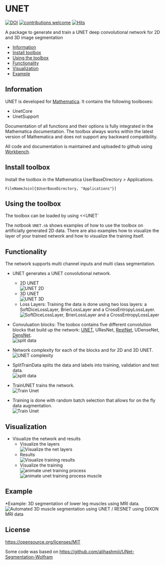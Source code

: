 # UNET
[![DOI](https://zenodo.org/badge/137186334.svg)](https://zenodo.org/badge/latestdoi/137186334)
[![contributions welcome](https://img.shields.io/badge/contributions-welcome-brightgreen.svg?style=flat)](https://github.com/dwyl/esta/issues)
[![Hits](https://hits.seeyoufarm.com/api/count/incr/badge.svg?url=https%3A%2F%2Fgithub.com%2Fmfroeling%2FUNET&count_bg=%2379C83D&title_bg=%23555555&icon=&icon_color=%23E7E7E7&title=hits&edge_flat=false)](https://hits.seeyoufarm.com)

A package to generate and train a UNET deep convolutional network for 2D and 3D image segmentation

* [Information](#information)
* [Install toolbox](#install-toolbox)
* [Using the toolbox](#using-the-toolbox)
* [Functionality](#functionality)
* [Visualization](#visualization)
* [Example](#example)

## Information

UNET is developed for [Mathematica](https://www.wolfram.com/mathematica/).
It contains the following toolboxes:

- UnetCore
- UnetSupport

Documentation of all functions and their options is fully integrated in the Mathematica documentation.
The toolbox always works within the latest version of Mathematica and does not support any backward compatibility.

All code and documentation is maintained and uploaded to github using [Workbench](https://www.wolfram.com/workbench/).

## Install toolbox

Install the toolbox in the Mathematica UserBaseDirectory > Applications.

	FileNameJoin[{$UserBaseDirectory, "Applications"}]
  
## Using the toolbox

The toolbox can be loaded by using <<UNET`

The notbook ``UNET.nb`` shows examples of how to use the toolbox on artificially generated 2D data. 
There are also examples how to visualize the layer of your trained network and how to visualize the training itself. 

## Functionality

The network supports multi channel inputs and multi class segmentation.

* UNET generates a UNET convolutional network.  
	* 2D UNET  
![UNET 2D](https://github.com/mfroeling/UNET/blob/master/images/UNET2D.PNG)  
	* 3D UNET  
![UNET 3D](https://github.com/mfroeling/UNET/blob/master/images/UNET3D.PNG)  
	* Loss Layers: Training the data is done using two loss layers: a SoftDiceLossLayer, BrierLossLayer and a CrossEntropyLossLayer.  
![SoftDiceLossLayer, BrierLossLayer and a CrossEntropyLossLayer](https://github.com/mfroeling/UNET/blob/master/images/Loss.PNG)  

* Convuluation blocks: The toobox contains five different convolution blocks that build up the network: [UNET](https://arxiv.org/abs/1505.04597), UResNet, [RestNet](https://arxiv.org/abs/1512.03385), UDenseNet, [DensNet](https://arxiv.org/abs/1608.06993).  
![split data](https://github.com/mfroeling/UNET/blob/master/images/convblocks.PNG)

* Network complexity for each of the blocks and for 2D and 3D UNET.   
![UNET complexity](https://github.com/mfroeling/UNET/blob/master/images/networks.png)

* SplitTrainData splits the data and labels into training, validation and test data.  
![split data](https://github.com/mfroeling/UNET/blob/master/images/Split.PNG)

* TrainUNET trains the network.  
![Train Unet](https://github.com/mfroeling/UNET/blob/master/images/Train.PNG)

* Training is done with random batch selection that allows for on the fly data augmentation.  
![Train Unet](https://github.com/mfroeling/UNET/blob/master/images/batch.png)

## Visualization

* Visualize the network and results    
	* Visualize the layers  
![Visualize the net layers](https://github.com/mfroeling/UNET/blob/master/images/Visualize1.PNG)
	* Results  
![Visualize training results](https://github.com/mfroeling/UNET/blob/master/images/Visualize2.PNG)
	* Visualize the training  
![animate unet training process](https://github.com/mfroeling/UNET/blob/master/images/amin0-v2.gif)  
![animate unet training process muscle](https://github.com/mfroeling/UNET/blob/master/images/amin4-v2.gif)

## Example

*Example: 3D segmentation of lower leg muscles using MRI data.  
![Automated 3D muscle segmentation using UNET / RESNET using DIXON MRI data](https://github.com/mfroeling/UNET/blob/master/images/Muscle_Segmentation.jpg)


## License
https://opensource.org/licenses/MIT

Some code was based on https://github.com/alihashmiii/UNet-Segmentation-Wolfram
